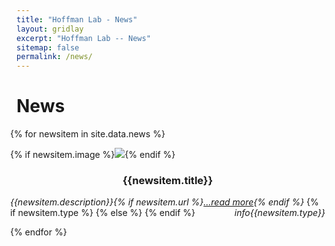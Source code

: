 ```yaml
---
title: "Hoffman Lab - News"
layout: gridlay
excerpt: "Hoffman Lab -- News"
sitemap: false
permalink: /news/
---
```


# News


<div class="container" style="position: relative; right: 2%">


{% for newsitem in site.data.news %}

<div class="row">
<div class="col-sm-8">
<div class="well">
{% if newsitem.image %}<img style="{{newsitem.style}}" src="{{ site.url }}{{ site.baseurl }}/images/news/{{newsitem.image}}"/>{% endif %}
<h3 style="text-align: center" data-toc-text="{{newsitem.toc}}">{{newsitem.title}}</h3>
<em>{{newsitem.description}}{% if newsitem.url %}<a class="nounder" href="{{newsitem.url}}">...read more</a>{% endif %}</em>
{% if newsitem.type %}<i style="float:right;" class="material-icons">{{newsitem.type}}</i>
{% else %} <i style="float:right" class="material-icons">info</i>
{% endif %}

</div>
</div>
</div>

{% endfor %}
</div>